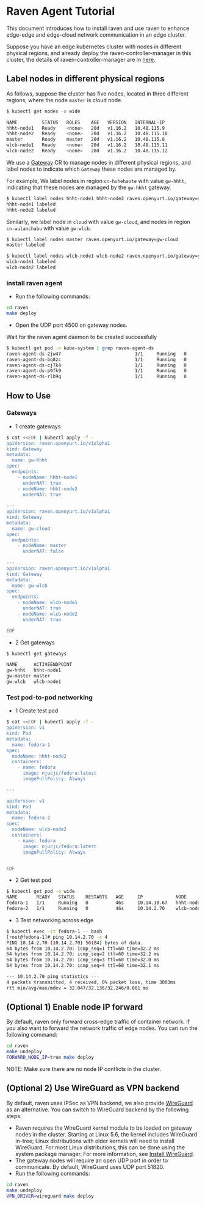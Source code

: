# Raven Agent Tutorial

This document introduces how to install raven and use raven to enhance edge-edge and edge-cloud network communication in an edge cluster.

Suppose you have an edge kubernetes cluster with nodes in different physical regions, and already deploy the raven-controller-manager in this cluster, the details of raven-controller-manager are in [here](https://github.com/openyurtio/raven-controller-manager/blob/main/README.md).

## Label nodes in different physical regions

As follows, suppose the cluster has five nodes, located in three different regions, where the node `master` is cloud node.

``` bash
$ kubectl get nodes -o wide

NAME         STATUS   ROLES    AGE   VERSION   INTERNAL-IP    
hhht-node1   Ready    <none>   20d   v1.16.2   10.48.115.9    
hhht-node2   Ready    <none>   20d   v1.16.2   10.48.115.10
master       Ready    master   20d   v1.16.2   10.48.115.8
wlcb-node1   Ready    <none>   20d   v1.16.2   10.48.115.11
wlcb-node2   Ready    <none>   20d   v1.16.2   10.48.115.12    
```

We use a [Gateway](https://github.com/openyurtio/raven-controller-manager/blob/main/pkg/ravencontroller/apis/raven/v1alpha1/gateway_types.go) CR to manage nodes in different physical regions, and label nodes to indicate which `Gateway` these nodes are managed by.

For example, We label nodes in region `cn-huhehaote` with value `gw-hhht`, indicating that these nodes are managed by the `gw-hhht` gateway.

```bash
$ kubectl label nodes hhht-node1 hhht-node2 raven.openyurt.io/gateway=gw-hhht
hhht-node1 labeled
hhht-node2 labeled
```

Similarly, we label node in `cloud` with value `gw-cloud`, and nodes in region `cn-wulanchabu` with value `gw-wlcb`.

```bash
$ kubectl label nodes master raven.openyurt.io/gateway=gw-cloud
master labeled
```

```bash
$ kubectl label nodes wlcb-node1 wlcb-node2 raven.openyurt.io/gateway=gw-wlcb
wlcb-node1 labeled
wlcb-node2 labeled
```

### install raven agent

- Run the following commands:

```bash
cd raven
make deploy
```

- Open the UDP port 4500 on gateway nodes.

Wait for the raven agent daemon to be created successfully

``` bash
$ kubectl get pod -n kube-system | grep raven-agent-ds
raven-agent-ds-2jw47                           1/1     Running   0          91s
raven-agent-ds-bq8zc                           1/1     Running   0          91s
raven-agent-ds-cj7k4                           1/1     Running   0          91s
raven-agent-ds-p9fk9                           1/1     Running   0          91s
raven-agent-ds-rlb9q                           1/1     Running   0          91s
```

## How to Use

### Gateways

- 1 create gateways

```bash
$ cat <<EOF | kubectl apply -f -
apiVersion: raven.openyurt.io/v1alpha1
kind: Gateway
metadata:
  name: gw-hhht
spec:
  endpoints:
    - nodeName: hhht-node1
      underNAT: true
    - nodeName: hhht-node2
      underNAT: true
      
---
apiVersion: raven.openyurt.io/v1alpha1
kind: Gateway
metadata:
  name: gw-cloud
spec:
  endpoints:
    - nodeName: master
      underNAT: false
      
---
apiVersion: raven.openyurt.io/v1alpha1
kind: Gateway
metadata:
  name: gw-wlcb
spec:
  endpoints:
    - nodeName: wlcb-node1
      underNAT: true
    - nodeName: wlcb-node2
      underNAT: true

EOF
```

- 2 Get gateways

```bash
$ kubectl get gateways

NAME      ACTIVEENDPOINT
gw-hhht   hhht-node1
gw-master master
gw-wlcb   wlcb-node1
```

### Test pod-to-pod networking

- 1 Create test pod

```bash
$ cat <<EOF | kubectl apply -f -
apiVersion: v1
kind: Pod
metadata:
  name: fedora-1
spec:
  nodeName: hhht-node2
  containers:
    - name: fedora
      image: njucjc/fedora:latest
      imagePullPolicy: Always

---

apiVersion: v1
kind: Pod
metadata:
  name: fedora-2
spec:
  nodeName: wlcb-node2
  containers:
    - name: fedora
      image: njucjc/fedora:latest
      imagePullPolicy: Always


EOF
```

- 2 Get test pod

```bash
$ kubectl get pod -o wide
NAME       READY   STATUS    RESTARTS   AGE     IP            NODE                  NOMINATED NODE   READINESS GATES
fedora-1   1/1     Running   0          46s     10.14.10.67   hhht-node2            <none>           <none>
fedora-2   1/1     Running   0          46s     10.14.2.70    wlcb-node2            <none>           <none>

```

- 3 Test networking across edge

```bash
$ kubectl exec -it fedora-1 -- bash
[root@fedora-1]# ping 10.14.2.70 -c 4
PING 10.14.2.70 (10.14.2.70) 56(84) bytes of data.
64 bytes from 10.14.2.70: icmp_seq=1 ttl=60 time=32.2 ms
64 bytes from 10.14.2.70: icmp_seq=2 ttl=60 time=32.2 ms
64 bytes from 10.14.2.70: icmp_seq=3 ttl=60 time=32.0 ms
64 bytes from 10.14.2.70: icmp_seq=4 ttl=60 time=32.1 ms

--- 10.14.2.70 ping statistics ---
4 packets transmitted, 4 received, 0% packet loss, time 3003ms
rtt min/avg/max/mdev = 32.047/32.136/32.246/0.081 ms

```

## (Optional 1) Enable node IP forward

By default, raven only forward cross-edge traffic of container network. If you also want to forward the network traffic of edge nodes. You can run the following command:

```bash
cd raven
make undeploy
FORWARD_NODE_IP=true make deploy
```

NOTE: Make sure there are no node IP conflicts in the cluster.

## (Optional 2) Use WireGuard as VPN backend

By default, raven uses IPSec as VPN backend, we also provide [WireGuard](https://www.wireguard.com/) as an alternative. You can switch to WireGuard backend by the following steps:

- Raven requires the WireGuard kernel module to be loaded on gateway nodes in the cluster. Starting at Linux 5.6, the kernel includes WireGuard in-tree; Linux distributions with older kernels will need to install WireGuard. For most Linux distributions, this can be done using the system package manager. For more information, see [Install WireGuard](https://www.wireguard.com/install/).
- The gateway nodes will require an open UDP port in order to communicate. By default, WireGuard uses UDP port 51820.
- Run the following commands:

```bash
cd raven
make undeploy
VPN_DRIVER=wireguard make deploy
```
